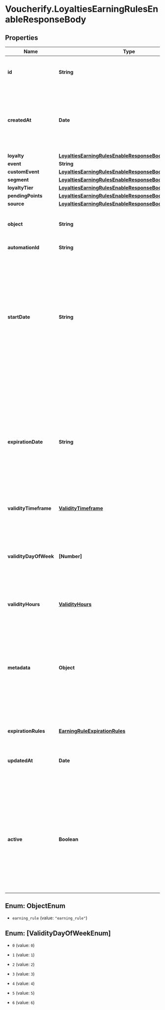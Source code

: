 # Voucherify.LoyaltiesEarningRulesEnableResponseBody

## Properties

Name | Type | Description | Notes
------------ | ------------- | ------------- | -------------
**id** | **String** | Assigned by the Voucherify API, identifies the earning rule object. | [optional] 
**createdAt** | **Date** | Timestamp representing the date and time when the earning rule was created. The value is shown in the ISO 8601 format. | [optional] 
**loyalty** | [**LoyaltiesEarningRulesEnableResponseBodyLoyalty**](LoyaltiesEarningRulesEnableResponseBodyLoyalty.md) |  | [optional] 
**event** | **String** |  | [optional] 
**customEvent** | [**LoyaltiesEarningRulesEnableResponseBodyCustomEvent**](LoyaltiesEarningRulesEnableResponseBodyCustomEvent.md) |  | [optional] 
**segment** | [**LoyaltiesEarningRulesEnableResponseBodySegment**](LoyaltiesEarningRulesEnableResponseBodySegment.md) |  | [optional] 
**loyaltyTier** | [**LoyaltiesEarningRulesEnableResponseBodyLoyaltyTier**](LoyaltiesEarningRulesEnableResponseBodyLoyaltyTier.md) |  | [optional] 
**pendingPoints** | [**LoyaltiesEarningRulesEnableResponseBodyPendingPoints**](LoyaltiesEarningRulesEnableResponseBodyPendingPoints.md) |  | [optional] 
**source** | [**LoyaltiesEarningRulesEnableResponseBodySource**](LoyaltiesEarningRulesEnableResponseBodySource.md) |  | [optional] 
**object** | **String** | The type of the object represented by JSON. Default is earning_rule. | [optional] [default to &#39;earning_rule&#39;]
**automationId** | **String** | For internal use by Voucherify. | [optional] 
**startDate** | **String** | Start date defines when the earning rule starts to be active. Activation timestamp is presented in the ISO 8601 format. The earning rule is inactive before this date. If you do not define the start date for an earning rule, it will inherit the campaign start date by default. | [optional] 
**expirationDate** | **String** | Expiration date defines when the earning rule expires. Expiration timestamp is presented in the ISO 8601 format. The earning rule is inactive after this date. If you do not define the expiration date for an earning rule, it will inherit the campaign expiration date by default. | [optional] 
**validityTimeframe** | [**ValidityTimeframe**](ValidityTimeframe.md) |  | [optional] 
**validityDayOfWeek** | **[Number]** | Integer array corresponding to the particular days of the week in which the voucher is valid.  - &#x60;0&#x60; Sunday - &#x60;1&#x60; Monday - &#x60;2&#x60; Tuesday - &#x60;3&#x60; Wednesday - &#x60;4&#x60; Thursday - &#x60;5&#x60; Friday - &#x60;6&#x60; Saturday | [optional] 
**validityHours** | [**ValidityHours**](ValidityHours.md) |  | [optional] 
**metadata** | **Object** | The metadata object stores all custom attributes assigned to the earning rule. A set of key/value pairs that you can attach to an earning rule object. It can be useful for storing additional information about the earning rule in a structured format. | [optional] 
**expirationRules** | [**EarningRuleExpirationRules**](EarningRuleExpirationRules.md) |  | [optional] 
**updatedAt** | **Date** | Timestamp representing the date and time when the earning rule was last updated in ISO 8601 format. | [optional] 
**active** | **Boolean** | A flag to toggle the earning rule on or off. You can disable an earning rule even though it&#39;s within the active period defined by the start_date and expiration_date of the campaign or the earning rule&#39;s own start_date and expiration_date. | [optional] [default to true]



## Enum: ObjectEnum


* `earning_rule` (value: `"earning_rule"`)





## Enum: [ValidityDayOfWeekEnum]


* `0` (value: `0`)

* `1` (value: `1`)

* `2` (value: `2`)

* `3` (value: `3`)

* `4` (value: `4`)

* `5` (value: `5`)

* `6` (value: `6`)




